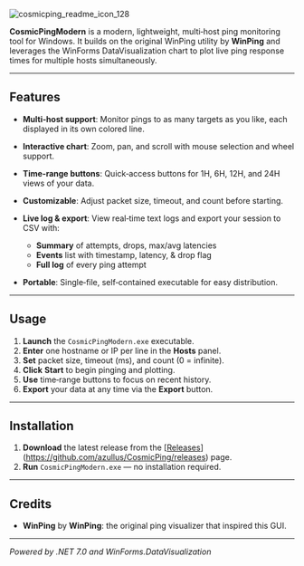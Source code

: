 ![cosmicping_readme_icon_128](https://github.com/user-attachments/assets/7d7610fd-7d2f-4f88-84ba-bb15b9dfc218)


**CosmicPingModern** is a modern, lightweight, multi‑host ping monitoring tool for Windows. It builds on the original WinPing utility by **WinPing** and leverages the WinForms DataVisualization chart to plot live ping response times for multiple hosts simultaneously.

---

## Features

* **Multi‑host support**: Monitor pings to as many targets as you like, each displayed in its own colored line.
* **Interactive chart**: Zoom, pan, and scroll with mouse selection and wheel support.
* **Time‑range buttons**: Quick‑access buttons for 1H, 6H, 12H, and 24H views of your data.
* **Customizable**: Adjust packet size, timeout, and count before starting.
* **Live log & export**: View real‑time text logs and export your session to CSV with:

  * **Summary** of attempts, drops, max/avg latencies
  * **Events** list with timestamp, latency, & drop flag
  * **Full log** of every ping attempt
* **Portable**: Single‑file, self‑contained executable for easy distribution.

---

## Usage

1. **Launch** the `CosmicPingModern.exe` executable.
2. **Enter** one hostname or IP per line in the **Hosts** panel.
3. **Set** packet size, timeout (ms), and count (0 = infinite).
4. **Click** **Start** to begin pinging and plotting.
5. **Use** time‑range buttons to focus on recent history.
6. **Export** your data at any time via the **Export** button.

---

## Installation

1. **Download** the latest release from the [[Releases](https://github.com/azullus/CosmicPing/releases)](https://github.com/azullus/CosmicPing/releases) page.
2. **Run** `CosmicPingModern.exe` — no installation required.

---

## Credits

* **WinPing** by **WinPing**: the original ping visualizer that inspired this GUI.
---

*Powered by .NET 7.0 and WinForms.DataVisualization*
